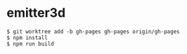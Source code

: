 emitter3d
=========

    $ git worktree add -b gh-pages gh-pages origin/gh-pages
    $ npm install
    $ npm run build

